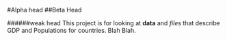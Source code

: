 #Alpha head
##Beta Head

######weak head
This project is for looking at **data** and *files* that describe GDP and Populations for countries.  Blah Blah.
